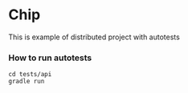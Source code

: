# Chip
This is example of distributed project with autotests

### How to run autotests
```
cd tests/api
gradle run
```
